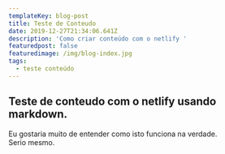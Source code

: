 ```yaml
---
templateKey: blog-post
title: Teste de Conteudo
date: 2019-12-27T21:34:06.641Z
description: 'Como criar conteúdo com o netlify '
featuredpost: false
featuredimage: /img/blog-index.jpg
tags:
  - teste conteúdo
---
```

## Teste de conteudo com o netlify usando markdown.

Eu gostaria muito de entender como isto funciona na verdade.  
Serio mesmo. 
